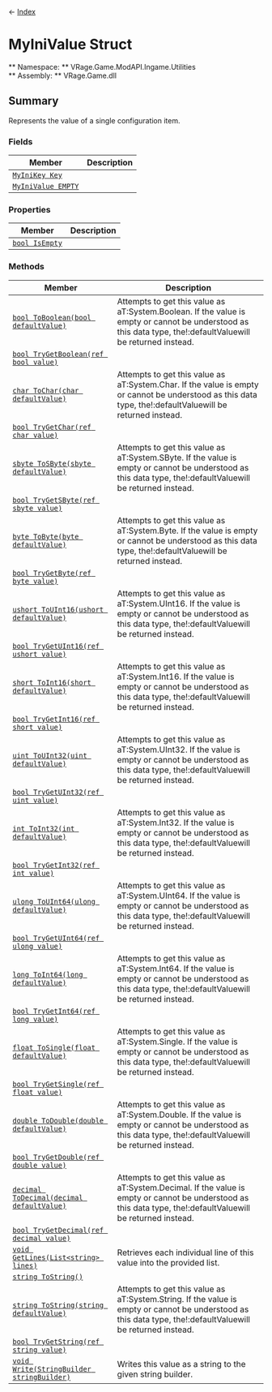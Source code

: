 ← [Index](index.md)
# MyIniValue Struct
** Namespace: ** VRage.Game.ModAPI.Ingame.Utilities  
** Assembly: ** VRage.Game.dll  
## Summary
Represents the value of a single configuration item.
### Fields
|Member|Description|
|---|---|
|[`MyIniKey Key`](VRage.Game.ModAPI.Ingame.Utilities.Key.md)||
|[`MyIniValue EMPTY`](VRage.Game.ModAPI.Ingame.Utilities.EMPTY.md)||
### Properties
|Member|Description|
|---|---|
|[`bool IsEmpty`](VRage.Game.ModAPI.Ingame.Utilities.IsEmpty.md)||
### Methods
|Member|Description|
|---|---|
|[`bool ToBoolean(bool defaultValue)`](VRage.Game.ModAPI.Ingame.Utilities.ToBoolean.md)|Attempts to get this value as aT:System.Boolean. If the value is empty or cannot be understood as this data type, the!:defaultValuewill be returned instead.|
|[`bool TryGetBoolean(ref bool value)`](VRage.Game.ModAPI.Ingame.Utilities.TryGetBoolean.md)||
|[`char ToChar(char defaultValue)`](VRage.Game.ModAPI.Ingame.Utilities.ToChar.md)|Attempts to get this value as aT:System.Char. If the value is empty or cannot be understood as this data type, the!:defaultValuewill be returned instead.|
|[`bool TryGetChar(ref char value)`](VRage.Game.ModAPI.Ingame.Utilities.TryGetChar.md)||
|[`sbyte ToSByte(sbyte defaultValue)`](VRage.Game.ModAPI.Ingame.Utilities.ToSByte.md)|Attempts to get this value as aT:System.SByte. If the value is empty or cannot be understood as this data type, the!:defaultValuewill be returned instead.|
|[`bool TryGetSByte(ref sbyte value)`](VRage.Game.ModAPI.Ingame.Utilities.TryGetSByte.md)||
|[`byte ToByte(byte defaultValue)`](VRage.Game.ModAPI.Ingame.Utilities.ToByte.md)|Attempts to get this value as aT:System.Byte. If the value is empty or cannot be understood as this data type, the!:defaultValuewill be returned instead.|
|[`bool TryGetByte(ref byte value)`](VRage.Game.ModAPI.Ingame.Utilities.TryGetByte.md)||
|[`ushort ToUInt16(ushort defaultValue)`](VRage.Game.ModAPI.Ingame.Utilities.ToUInt16.md)|Attempts to get this value as aT:System.UInt16. If the value is empty or cannot be understood as this data type, the!:defaultValuewill be returned instead.|
|[`bool TryGetUInt16(ref ushort value)`](VRage.Game.ModAPI.Ingame.Utilities.TryGetUInt16.md)||
|[`short ToInt16(short defaultValue)`](VRage.Game.ModAPI.Ingame.Utilities.ToInt16.md)|Attempts to get this value as aT:System.Int16. If the value is empty or cannot be understood as this data type, the!:defaultValuewill be returned instead.|
|[`bool TryGetInt16(ref short value)`](VRage.Game.ModAPI.Ingame.Utilities.TryGetInt16.md)||
|[`uint ToUInt32(uint defaultValue)`](VRage.Game.ModAPI.Ingame.Utilities.ToUInt32.md)|Attempts to get this value as aT:System.UInt32. If the value is empty or cannot be understood as this data type, the!:defaultValuewill be returned instead.|
|[`bool TryGetUInt32(ref uint value)`](VRage.Game.ModAPI.Ingame.Utilities.TryGetUInt32.md)||
|[`int ToInt32(int defaultValue)`](VRage.Game.ModAPI.Ingame.Utilities.ToInt32.md)|Attempts to get this value as aT:System.Int32. If the value is empty or cannot be understood as this data type, the!:defaultValuewill be returned instead.|
|[`bool TryGetInt32(ref int value)`](VRage.Game.ModAPI.Ingame.Utilities.TryGetInt32.md)||
|[`ulong ToUInt64(ulong defaultValue)`](VRage.Game.ModAPI.Ingame.Utilities.ToUInt64.md)|Attempts to get this value as aT:System.UInt64. If the value is empty or cannot be understood as this data type, the!:defaultValuewill be returned instead.|
|[`bool TryGetUInt64(ref ulong value)`](VRage.Game.ModAPI.Ingame.Utilities.TryGetUInt64.md)||
|[`long ToInt64(long defaultValue)`](VRage.Game.ModAPI.Ingame.Utilities.ToInt64.md)|Attempts to get this value as aT:System.Int64. If the value is empty or cannot be understood as this data type, the!:defaultValuewill be returned instead.|
|[`bool TryGetInt64(ref long value)`](VRage.Game.ModAPI.Ingame.Utilities.TryGetInt64.md)||
|[`float ToSingle(float defaultValue)`](VRage.Game.ModAPI.Ingame.Utilities.ToSingle.md)|Attempts to get this value as aT:System.Single. If the value is empty or cannot be understood as this data type, the!:defaultValuewill be returned instead.|
|[`bool TryGetSingle(ref float value)`](VRage.Game.ModAPI.Ingame.Utilities.TryGetSingle.md)||
|[`double ToDouble(double defaultValue)`](VRage.Game.ModAPI.Ingame.Utilities.ToDouble.md)|Attempts to get this value as aT:System.Double. If the value is empty or cannot be understood as this data type, the!:defaultValuewill be returned instead.|
|[`bool TryGetDouble(ref double value)`](VRage.Game.ModAPI.Ingame.Utilities.TryGetDouble.md)||
|[`decimal ToDecimal(decimal defaultValue)`](VRage.Game.ModAPI.Ingame.Utilities.ToDecimal.md)|Attempts to get this value as aT:System.Decimal. If the value is empty or cannot be understood as this data type, the!:defaultValuewill be returned instead.|
|[`bool TryGetDecimal(ref decimal value)`](VRage.Game.ModAPI.Ingame.Utilities.TryGetDecimal.md)||
|[`void GetLines(List<string> lines)`](VRage.Game.ModAPI.Ingame.Utilities.GetLines.md)|Retrieves each individual line of this value into the provided list.|
|[`string ToString()`](VRage.Game.ModAPI.Ingame.Utilities.ToString.md)||
|[`string ToString(string defaultValue)`](VRage.Game.ModAPI.Ingame.Utilities.ToString.md)|Attempts to get this value as aT:System.String. If the value is empty or cannot be understood as this data type, the!:defaultValuewill be returned instead.|
|[`bool TryGetString(ref string value)`](VRage.Game.ModAPI.Ingame.Utilities.TryGetString.md)||
|[`void Write(StringBuilder stringBuilder)`](VRage.Game.ModAPI.Ingame.Utilities.Write.md)|Writes this value as a string to the given string builder.|
